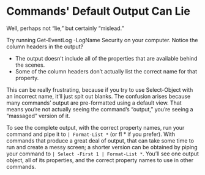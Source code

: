 # Commands' Default Output Can Lie
Well, perhaps not “lie,” but certainly “mislead.”

Try running Get-EventLog -LogName Security on your computer. Notice the column headers in the output?

* The output doesn’t include all of the properties that are available behind the scenes.
* Some of the column headers don’t actually list the correct name for that property.

This can be really frustrating, because if you try to use Select-Object with an incorrect name, it’ll just spit out blanks. The confusion arises because many commands’ output are pre-formatted using a default view. That means you’re not actually seeing the command’s “output,” you’re seeing a “massaged” version of it.

To see the complete output, with the correct property names, run your command and pipe it to `| Format-List *` (or fl * if you prefer). With commands that produce a great deal of output, that can take some time to run and create a messy screen; a shorter version can be obtained by piping your command to `| Select -First 1 | Format-List *`. You’ll see one output object, all of its properties, and the correct property names to use in other commands.



